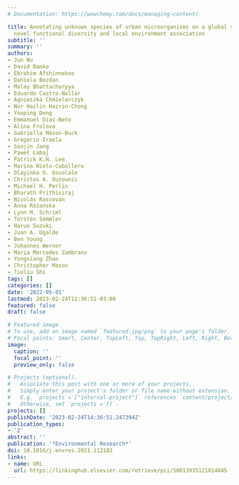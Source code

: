 ```yaml
---
# Documentation: https://wowchemy.com/docs/managing-content/

title: Annotating unknown species of urban microorganisms on a global scale unveils
  novel functional diversity and local environment association
subtitle: ''
summary: ''
authors:
- Jun Wu
- David Danko
- Ebrahim Afshinnekoo
- Daniela Bezdan
- Malay Bhattacharyya
- Eduardo Castro-Nallar
- Agnieszka Chmielarczyk
- Nur Hazlin Hazrin-Chong
- Youping Deng
- Emmanuel Dias-Neto
- Alina Frolova
- Gabriella Mason-Buck
- Gregorio Iraola
- Soojin Jang
- Paweł Łabaj
- Patrick K.H. Lee
- Marina Nieto-Caballero
- Olayinka O. Osuolale
- Christos A. Ouzounis
- Michael H. Perlin
- Bharath Prithiviraj
- Nicolás Rascovan
- Anna Różańska
- Lynn M. Schriml
- Torsten Semmler
- Haruo Suzuki
- Juan A. Ugalde
- Ben Young
- Johannes Werner
- Maria Mercedes Zambrano
- Yongxiang Zhao
- Christopher Mason
- Tieliu Shi
tags: []
categories: []
date: '2022-05-01'
lastmod: 2023-02-24T11:36:51-03:00
featured: false
draft: false

# Featured image
# To use, add an image named `featured.jpg/png` to your page's folder.
# Focal points: Smart, Center, TopLeft, Top, TopRight, Left, Right, BottomLeft, Bottom, BottomRight.
image:
  caption: ''
  focal_point: ''
  preview_only: false

# Projects (optional).
#   Associate this post with one or more of your projects.
#   Simply enter your project's folder or file name without extension.
#   E.g. `projects = ["internal-project"]` references `content/project/deep-learning/index.md`.
#   Otherwise, set `projects = []`.
projects: []
publishDate: '2023-02-24T14:36:51.247394Z'
publication_types:
- '2'
abstract: ''
publication: '*Environmental Research*'
doi: 10.1016/j.envres.2021.112183
links:
- name: URL
  url: https://linkinghub.elsevier.com/retrieve/pii/S0013935121014845
---
```

